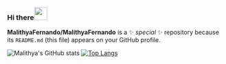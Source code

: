 ### Hi there<img src="https://raw.githubusercontent.com/MartinHeinz/MartinHeinz/master/wave.gif" width="30px">


**MalithyaFernando/MalithyaFernando** is a ✨ _special_ ✨ repository because its `README.md` (this file) appears on your GitHub profile.

![Malithya's GitHub stats](https://github-readme-stats.vercel.app/api?username=MalithyaFernando&show_icons=true&theme=buefy&hide=contribs)
[![Top Langs](https://github-readme-stats.vercel.app/api/top-langs/?username=MalithyaFernando&layout=compact&theme=buefy)](https://github.com/anuraghazra/github-readme-stats)
